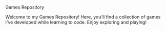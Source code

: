 Games Repository

Welcome to my Games Repository! Here, you'll find a collection of games I've developed while learning to code. Enjoy exploring and playing!
